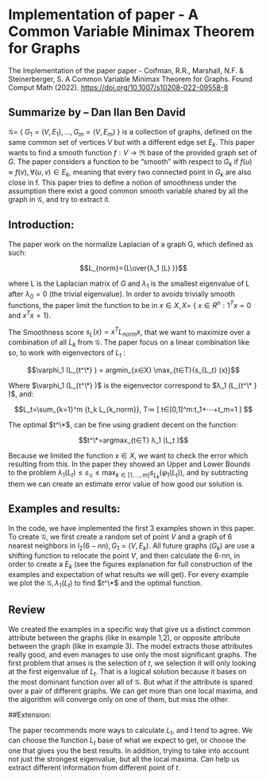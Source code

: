 # Implementation of paper - A Common Variable Minimax Theorem for Graphs
The Implementation of the paper paper -  Coifman, R.R., Marshall, N.F. &amp; Steinerberger, S. A Common Variable Minimax Theorem for Graphs. Found Comput Math (2022). https://doi.org/10.1007/s10208-022-09558-8

## Summarize by – Dan Ilan Ben David

$\mathcal{G}=$ { $G_1=(V,E_1 ),…,G_m=(V,E_m )$ } is a collection of graphs, defined on the same common set of vertices $V$ but with a different edge set $E_k$. This paper wants to find a smooth function $f:V→\Re$ base of the provided graph set of $G$. The paper considers a function to be “smooth” with respect to $G_k$ if $f(u) \approx f(v),∀(u,v)∈E_k$, meaning that every two connected point in $G_k$ are also close in f. This paper tries to define a notion of smoothness under the assumption there exist a good common smooth variable shared by all the graph in $\mathcal{G}$, and try to extract it.

## Introduction:

The paper work on the normalize Laplacian of a graph G, which defined as such:

$$L_{norm}={L\over{λ_1 (L) }}$$

where L is the Laplacian matrix of $G$ and $λ_1$ is the smallest eigenvalue of L after $λ_0=0$ (the trivial eigenvalue). In order to avoids trivially smooth functions, the paper limit the function to be in $x∈X,X=$ { $x∈R^n:1^T x=0$ and $x^T x=1$}.

The Smoothness score $s_L (x)=x^T L_{norm} x$, that we want to maximize over a combination of all $L_k$ from $\mathcal{G}$. The paper focus on a linear combination like so, to work with eigenvectors of $L_t$ :

$$\varphi_1 (L_{t^\*} ) = argmin_{x∈X}   \max_{t∈T}⁡{s_{L_t} (x)}$$

Where $\varphi_1 (L_{t^\*} )$ is the eigenvector correspond to $λ_1 (L_{t^\* } )$, and:

$$L_t=\sum_{k=1}^m {t_k L_{k_norm}},  T≔ [ t∈[0,1]^m:t_1+⋯+t_m=1 ] $$

The optimal $t^\*$, can be fine using gradient decent on the function:

$$t^\*=argmax_{t∈T}  λ_1 (L_t )$$

Because we limited the function $x∈X$, we want to check the error which resulting from this. In the paper they showed an Upper and Lower Bounds to the problem $λ_1 (L_t )≤s_{\mathcal{G}}≤\max_{k∈[1,…,m]}⁡{s_{L_k} (\varphi_1 (L_t )})$, and by subtracting them we can create an estimate error value of how good our solution is.

## Examples and results:

In the code, we have implemented the first 3 examples shown in this paper. To create $\mathcal{G}$, we first create a random set of point $V$ and a graph of 6 nearest neighbors in $l_2 (6-nn), G_1=(V,E_k )$. All future graphs $(G_k )$ are use a shifting function to relocate the point $V$, and then calculate the 6-nn, in order to create a $E_k$ (see the figures explanation for full construction of the examples and expectation of what results we will get). For every example we plot the $\mathcal{G}, λ_1 (L_t )$ to find $t^\*$ and the optimal function.

## Review

We created the examples in a specific way that give us a distinct common attribute between the graphs (like in example 1,2), or opposite attribute between the graph (like in example 3). The model extracts those attributes really good, and even manages to use only the most significant graphs.
The first problem that arises is the selection of $t$, we selection it will only looking at the first eigenvalue of $L_t$. That is a logical solution because it bases on the most dominant function over all of $\mathcal{G}$. But what if the attribute is spared over a pair of different graphs. We can get more than one local maxima, and the algorithm will converge only on one of them, but miss the other.

##Extension:

The paper recommends more ways to calculate $L_t$, and I tend to agree. We can choose the function $L_t$ base of what we expect to get, or choose the one that gives you the best results. In addition, trying to take into account not just the strongest eigenvalue, but all the local maxima. Can help us extract different information from different point of $t$. 

